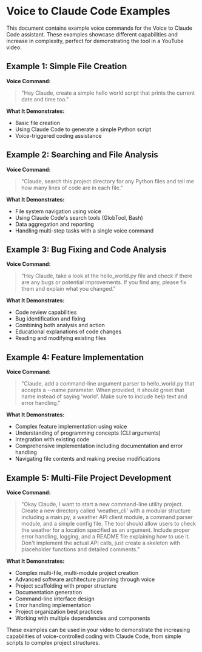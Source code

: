 # Voice to Claude Code Examples

This document contains example voice commands for the Voice to Claude Code assistant. These examples showcase different capabilities and increase in complexity, perfect for demonstrating the tool in a YouTube video.

## Example 1: Simple File Creation

**Voice Command:**
> "Hey Claude, create a simple hello world script that prints the current date and time too."

**What It Demonstrates:**
- Basic file creation
- Using Claude Code to generate a simple Python script
- Voice-triggered coding assistance

## Example 2: Searching and File Analysis

**Voice Command:**
> "Claude, search this project directory for any Python files and tell me how many lines of code are in each file."

**What It Demonstrates:**
- File system navigation using voice
- Using Claude Code's search tools (GlobTool, Bash)
- Data aggregation and reporting
- Handling multi-step tasks with a single voice command

## Example 3: Bug Fixing and Code Analysis

**Voice Command:**
> "Hey Claude, take a look at the hello_world.py file and check if there are any bugs or potential improvements. If you find any, please fix them and explain what you changed."

**What It Demonstrates:**
- Code review capabilities
- Bug identification and fixing
- Combining both analysis and action
- Educational explanations of code changes
- Reading and modifying existing files

## Example 4: Feature Implementation

**Voice Command:**
> "Claude, add a command-line argument parser to hello_world.py that accepts a --name parameter. When provided, it should greet that name instead of saying 'world'. Make sure to include help text and error handling."

**What It Demonstrates:**
- Complex feature implementation using voice
- Understanding of programming concepts (CLI arguments)
- Integration with existing code
- Comprehensive implementation including documentation and error handling
- Navigating file contents and making precise modifications

## Example 5: Multi-File Project Development

**Voice Command:**
> "Okay Claude, I want to start a new command-line utility project. Create a new directory called 'weather_cli' with a modular structure including a main.py, a weather API client module, a command parser module, and a simple config file. The tool should allow users to check the weather for a location specified as an argument. Include proper error handling, logging, and a README file explaining how to use it. Don't implement the actual API calls, just create a skeleton with placeholder functions and detailed comments."

**What It Demonstrates:**
- Complex multi-file, multi-module project creation
- Advanced software architecture planning through voice
- Project scaffolding with proper structure
- Documentation generation
- Command-line interface design
- Error handling implementation
- Project organization best practices
- Working with multiple dependencies and components

These examples can be used in your video to demonstrate the increasing capabilities of voice-controlled coding with Claude Code, from simple scripts to complex project structures.